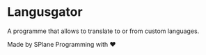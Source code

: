 # Langusgator
A programme that allows to translate to or from custom languages.

Made by SPlane Programming with ♥️